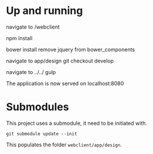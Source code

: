 # Up and running
navigate to /webclient

npm install

bower install
remove jquery from bower_components

navigate to app/design
git checkout develop

navigate to ../../
gulp

The application is now served on localhost:8080

# Submodules

This project uses a submodule, it need to be initiated with.

    git submodule update --init

This populates the folder `webclient/app/design`.
